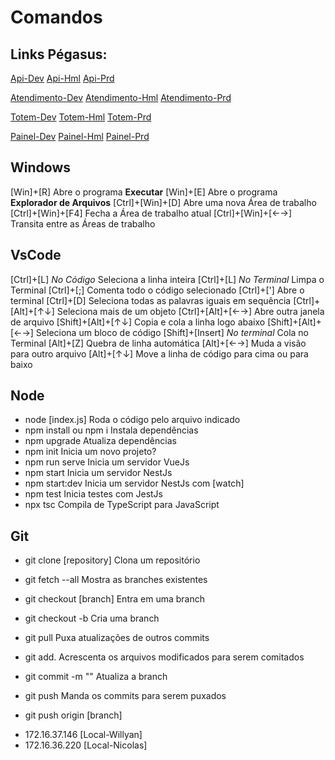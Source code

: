 # Comandos
## Links Pégasus:
[Api-Dev](https://atendimento-api-dev.in.app.cassems.com.br/)
[Api-Hml](https://atendimento-api.app-hom.cassems.com.br/)
[Api-Prd](https://atendimento-api.app.cassems.com.br/)

[Atendimento-Dev](http://atendimento-colaborador.app-dev.in.cassems.com.br)
[Atendimento-Hml](http://atendimento-colaborador.app-hom.in.cassems.com.br)
[Atendimento-Prd](http://atendimento-colaborador.app.cassems.com.br)

[Totem-Dev](http://atendimento-front.app-dev.in.cassems.com.br/)
[Totem-Hml](http://atendimento-front.app-hom.in.cassems.com.br/)
[Totem-Prd](http://atendimento-front.app.cassems.com.br/)

[Painel-Dev](http://atendimento-painel-front.app-dev.in.cassems.com.br/)
[Painel-Hml](http://atendimento-painel-front.app-hom.in.cassems.com.br/)
[Painel-Prd](http://atendimento-painel-front.app.cassems.com.br/)

## Windows
[Win]+[R]                               Abre o programa **Executar**
[Win]+[E]                               Abre o programa **Explorador de Arquivos**
[Ctrl]+[Win]+[D]                        Abre uma nova Área de trabalho
[Ctrl]+[Win]+[F4]                       Fecha a Área de trabalho atual
[Ctrl]+[Win]+[←→]                       Transita entre as Áreas de trabalho

## VsCode
[Ctrl]+[L]  *No Código*                 Seleciona a linha inteira
[Ctrl]+[L]  *No Terminal*               Limpa o Terminal
[Ctrl]+[;]                              Comenta todo o código selecionado
[Ctrl]+[']                              Abre o terminal
[Ctrl]+[D]                              Seleciona todas as palavras iguais em sequência
[Ctrl]+[Alt]+[↑↓]                       Seleciona mais de um objeto
[Ctrl]+[Alt]+[←→]                       Abre outra janela de arquivo
[Shift]+[Alt]+[↑↓]                      Copia e cola a linha logo abaixo
[Shift]+[Alt]+[←→]                      Seleciona um bloco de código
[Shift]+[Insert]    *No terminal*       Cola no Terminal
[Alt]+[Z]                               Quebra de linha automática
[Alt]+[←→]                              Muda a visão para outro arquivo
[Alt]+[↑↓]                              Move a linha de código para cima ou para baixo

## Node
- node [index.js]                       Roda o código pelo arquivo indicado
- npm install ou npm i                  Instala dependências
- npm upgrade                           Atualiza dependências
- npm init                              Inicia um novo projeto?
- npm run serve                         Inicia um servidor VueJs
- npm start                             Inicia um servidor NestJs
- npm start:dev                         Inicia um servidor NestJs com [watch]
- npm test                              Inicia testes com JestJs
- npx tsc                               Compila de TypeScript para JavaScript

## Git

- git clone [repository]                Clona um repositório
- git fetch --all                       Mostra as branches existentes
- git checkout [branch]                 Entra em uma branch
- git checkout -b                       Cria uma branch
- git pull                              Puxa atualizações de outros commits
- git add.                              Acrescenta os arquivos modificados para serem comitados
- git commit -m ""                      Atualiza a branch
- git push                              Manda os commits para serem puxados

- git push origin [branch]            


* 172.16.37.146 [Local-Willyan]
* 172.16.36.220 [Local-Nicolas]